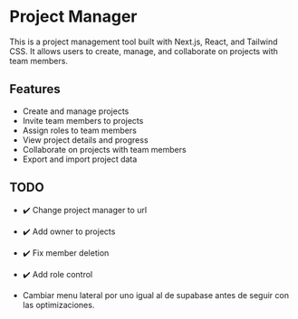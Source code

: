# Project Manager

This is a project management tool built with Next.js, React, and Tailwind CSS. It allows users to create, manage, and collaborate on projects with team members.

## Features

- Create and manage projects
- Invite team members to projects
- Assign roles to team members
- View project details and progress
- Collaborate on projects with team members
- Export and import project data

## TODO

- ✔️ Change project manager to url
- ✔️ Add owner to projects
- ✔️ Fix member deletion
- ✔️ Add role control

- Cambiar menu lateral por uno igual al de supabase antes de seguir con las optimizaciones.